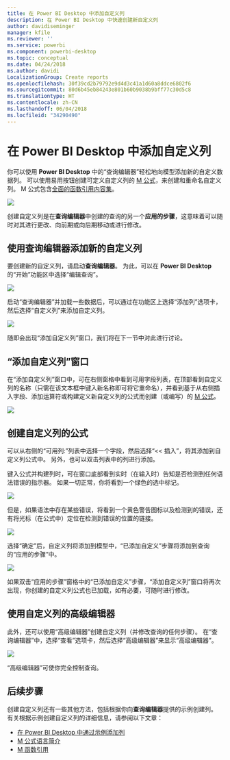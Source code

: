 ```yaml
---
title: 在 Power BI Desktop 中添加自定义列
description: 在 Power BI Desktop 中快速创建新自定义列
author: davidiseminger
manager: kfile
ms.reviewer: ''
ms.service: powerbi
ms.component: powerbi-desktop
ms.topic: conceptual
ms.date: 04/24/2018
ms.author: davidi
LocalizationGroup: Create reports
ms.openlocfilehash: 30f39cd2b79792e9d4d3c41a1d60a8ddce6802f6
ms.sourcegitcommit: 80d6b45eb84243e801b60b9038b9bff77c30d5c8
ms.translationtype: HT
ms.contentlocale: zh-CN
ms.lasthandoff: 06/04/2018
ms.locfileid: "34290490"
---
```

# <a name="add-a-custom-column-in-power-bi-desktop"></a>在 Power BI Desktop 中添加自定义列
你可以使用 **Power BI Desktop** 中的“查询编辑器”轻松地向模型添加新的自定义数据列。 可以使用易用按钮创建可定义自定义列的 [M 公式](https://msdn.microsoft.com/library/mt270235.aspx)，来创建和重命名自定义列。 M 公式包含[全面的函数引用内容集](https://msdn.microsoft.com/library/mt779182.aspx)。 

![](media/desktop-add-custom-column/add-custom-column_01.png)

创建自定义列是在**查询编辑器**中创建的查询的另一个**应用的步骤**，这意味着可以随时对其进行更改、向前期或向后期移动或进行修改。

## <a name="use-query-editor-to-add-a-new-custom-column"></a>使用查询编辑器添加新的自定义列
要创建新的自定义列，请启动**查询编辑器**。 为此，可以在 **Power BI Desktop** 的“开始”功能区中选择“编辑查询”。

![](media/desktop-add-custom-column/add-column-from-example_02.png)

启动“查询编辑器”并加载一些数据后，可以通过在功能区上选择“添加列”选项卡，然后选择“自定义列”来添加自定义列。

![](media/desktop-add-custom-column/add-custom-column_02.png)

随即会出现“添加自定义列”窗口，我们将在下一节中对此进行讨论。

## <a name="the-add-custom-column-window"></a>“添加自定义列”窗口
在“添加自定义列”窗口中，可在右侧窗格中看到可用字段列表，在顶部看到自定义列的名称（只需在该文本框中键入新名称即可将它重命名），并看到基于从右侧插入字段、添加运算符或构建定义新自定义列的公式而创建（或编写）的 [M 公式](https://msdn.microsoft.com/library/mt779182.aspx)。 

![](media/desktop-add-custom-column/add-custom-column_03.png)

## <a name="create-formulas-for-your-custom-column"></a>创建自定义列的公式
可以从右侧的“可用列:”列表中选择一个字段，然后选择“<< 插入”，将其添加到自定义列公式中。 另外，也可以双击列表中的列进行添加。

键入公式并构建列时，可在窗口底部看到实时（在输入时）告知是否检测到任何语法错误的指示器。 如果一切正常，你将看到一个绿色的选中标记。

![](media/desktop-add-custom-column/add-custom-column_04.png)

但是，如果语法中存在某些错误，将看到一个黄色警告图标以及检测到的错误，还有将光标（在公式中）定位在检测到错误的位置的链接。

![](media/desktop-add-custom-column/add-custom-column_05.png)

选择“确定”后，自定义列将添加到模型中，“已添加自定义”步骤将添加到查询的“应用的步骤”中。

![](media/desktop-add-custom-column/add-custom-column_06.png)

如果双击“应用的步骤”窗格中的“已添加自定义”步骤，“添加自定义列”窗口将再次出现，你创建的自定义列公式也已加载，如有必要，可随时进行修改。

## <a name="using-the-advanced-editor-for-custom-columns"></a>使用自定义列的高级编辑器
此外，还可以使用“高级编辑器”创建自定义列（并修改查询的任何步骤）。 在“查询编辑器”中，选择“查看”选项卡，然后选择“高级编辑器”来显示“高级编辑器”。

![](media/desktop-add-custom-column/add-custom-column_07.png)

“高级编辑器”可使你完全控制查询。

## <a name="next-steps"></a>后续步骤
创建自定义列还有一些其他方法，包括根据你向**查询编辑器**提供的示例创建列。 有关根据示例创建自定义列的详细信息，请参阅以下文章：

* [在 Power BI Desktop 中通过示例添加列](desktop-add-column-from-example.md)
* [M 公式语言简介](https://msdn.microsoft.com/library/mt270235.aspx)
* [M 函数引用](https://msdn.microsoft.com/library/mt779182.aspx)  

